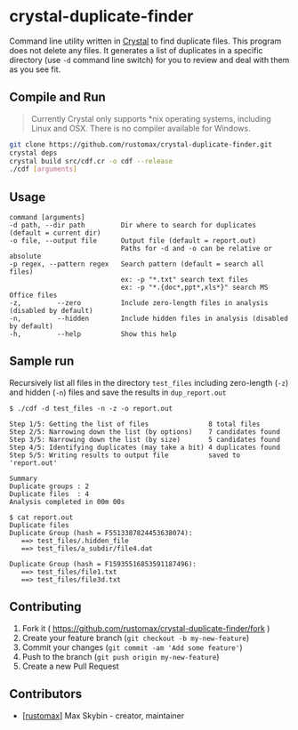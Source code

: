 # crystal-duplicate-finder

Command line utility written in [Crystal](https://crystal-lang.org/) to find duplicate files. This program does not delete any files. It generates a list of duplicates in a specific directory (use `-d` command line switch) for you to review and deal with them as you see fit.

## Compile and Run

> Currently Crystal only supports \*nix operating systems, including Linux and OSX. There is no compiler available for Windows.

```sh
git clone https://github.com/rustomax/crystal-duplicate-finder.git
crystal deps
crystal build src/cdf.cr -o cdf --release
./cdf [arguments]
```

## Usage

```
command [arguments]
-d path, --dir path         Dir where to search for duplicates (default = current dir)
-o file, --output file      Output file (default = report.out)
                            Paths for -d and -o can be relative or absolute
-p regex, --pattern regex   Search pattern (default = search all files)
                            ex: -p "*.txt" search text files
                            ex: -p "*.{doc*,ppt*,xls*}" search MS Office files
-z,         --zero          Include zero-length files in analysis (disabled by default)
-n,         --hidden        Include hidden files in analysis (disabled by default)
-h,         --help          Show this help
```

## Sample run

Recursively list all files in the directory `test_files` including zero-length (`-z`) and hidden (`-n`) files and save the results in `dup_report.out`
```
$ ./cdf -d test_files -n -z -o report.out

Step 1/5: Getting the list of files               8 total files
Step 2/5: Narrowing down the list (by options)    7 candidates found
Step 3/5: Narrowing down the list (by size)       5 candidates found
Step 4/5: Identifying duplicates (may take a bit) 4 duplicates found
Step 5/5: Writing results to output file          saved to 'report.out'

Summary
Duplicate groups : 2
Duplicate files  : 4
Analysis completed in 00m 00s

$ cat report.out
Duplicate files
Duplicate Group (hash = F5513387824453638074):
   ==> test_files/.hidden_file
   ==> test_files/a_subdir/file4.dat

Duplicate Group (hash = F15935516853591187496):
   ==> test_files/file1.txt
   ==> test_files/file3d.txt
```

## Contributing

1. Fork it ( https://github.com/rustomax/crystal-duplicate-finder/fork )
2. Create your feature branch (`git checkout -b my-new-feature`)
3. Commit your changes (`git commit -am 'Add some feature'`)
4. Push to the branch (`git push origin my-new-feature`)
5. Create a new Pull Request

## Contributors

- [[rustomax]](https://github.com/rustomax) Max Skybin - creator, maintainer
